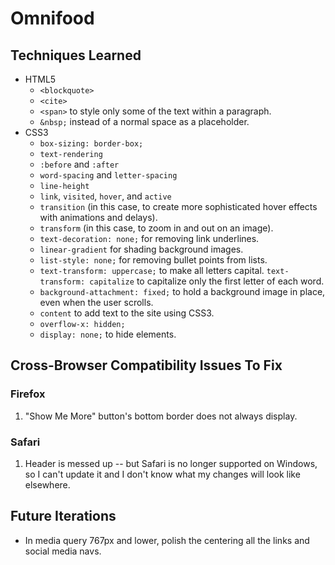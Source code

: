 # Omnifood

## Techniques Learned

- HTML5
  - `<blockquote>`
  - `<cite>`
  - `<span>` to style only some of the text within a paragraph.
  - `&nbsp;` instead of a normal space as a placeholder.
- CSS3
  - `box-sizing: border-box;`
  - `text-rendering`
  - `:before` and `:after`
  - `word-spacing` and `letter-spacing`
  - `line-height`
  - `link`, `visited`, `hover`, and `active`
  - `transition` (in this case, to create more sophisticated hover effects with animations and delays).
  - `transform` (in this case, to zoom in and out on an image).
  - `text-decoration: none;` for removing link underlines.
  - `linear-gradient` for shading background images.
  - `list-style: none;` for removing bullet points from lists.
  - `text-transform: uppercase;` to make all letters capital. `text-transform: capitalize` to capitalize only the first letter of each word.
  - `background-attachment: fixed;` to hold a background image in place, even when the user scrolls.
  - `content` to add text to the site using CSS3.
  - `overflow-x: hidden;` 
  - `display: none;` to hide elements.

## Cross-Browser Compatibility Issues To Fix

### Firefox

1. "Show Me More" button's bottom border does not always display.

### Safari

1. Header is messed up -- but Safari is no longer supported on Windows, so I can't update it and I don't know what my changes will look like elsewhere.

## Future Iterations

- In media query 767px and lower, polish the centering all the links and social media navs.